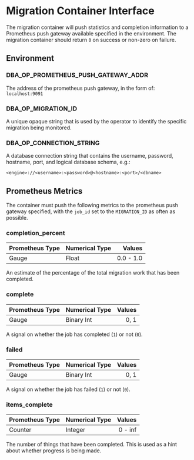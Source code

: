 # Migration Container Interface

The migration container will push statistics and completion information to
a Prometheus push gateway available specified in the environment. The migration
container should return `0` on success or non-zero on failure.

## Environment

### DBA_OP_PROMETHEUS_PUSH_GATEWAY_ADDR

The address of the prometheus push gateway, in the form of:
`localhost:9091`

### DBA_OP_MIGRATION_ID

A unique opaque string that is used by the operator to identify the specific
migration being monitored.

### DBA_OP_CONNECTION_STRING

A database connection string that contains the username, password, hostname, port,
and logical database schema, e.g.:

`<engine>://<username>:<password>@<hostname>:<port>/<dbname>`

## Prometheus Metrics

The container must push the following metrics to the prometheus push gateway
specified, with the `job_id` set to the `MIGRATION_ID` as often as possible.

### completion_percent

| Prometheus Type | Numerical Type | Values    |
|-----------------|----------------|----------:|
| Gauge           | Float          | 0.0 - 1.0 |

An estimate of the percentage of the total migration work that has been completed.

### complete

| Prometheus Type | Numerical Type | Values |
|-----------------|----------------|-------:|
| Gauge           | Binary Int     | 0, 1   |

A signal on whether the job has completed (`1`) or not (`0`).

### failed

| Prometheus Type | Numerical Type | Values |
|-----------------|----------------|-------:|
| Gauge           | Binary Int     | 0, 1   |

A signal on whether the job has failed (`1`) or not (`0`).

### items_complete

| Prometheus Type | Numerical Type | Values  |
|-----------------|----------------|--------:|
| Counter         | Integer        | 0 - inf |

The number of things that have been completed. This is used as a hint about
whether progress is being made.
